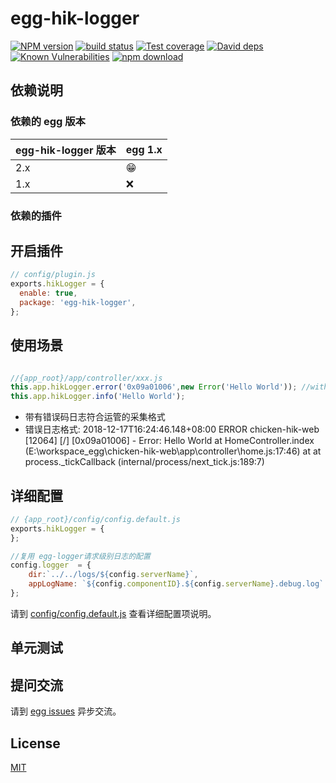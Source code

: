# egg-hik-logger

[![NPM version][npm-image]][npm-url]
[![build status][travis-image]][travis-url]
[![Test coverage][codecov-image]][codecov-url]
[![David deps][david-image]][david-url]
[![Known Vulnerabilities][snyk-image]][snyk-url]
[![npm download][download-image]][download-url]

[npm-image]: https://img.shields.io/npm/v/egg-hik-logger.svg?style=flat-square
[npm-url]: https://npmjs.org/package/egg-hik-logger
[travis-image]: https://img.shields.io/travis/eggjs/egg-hik-logger.svg?style=flat-square
[travis-url]: https://travis-ci.org/eggjs/egg-hik-logger
[codecov-image]: https://img.shields.io/codecov/c/github/eggjs/egg-hik-logger.svg?style=flat-square
[codecov-url]: https://codecov.io/github/eggjs/egg-hik-logger?branch=master
[david-image]: https://img.shields.io/david/eggjs/egg-hik-logger.svg?style=flat-square
[david-url]: https://david-dm.org/eggjs/egg-hik-logger
[snyk-image]: https://snyk.io/test/npm/egg-hik-logger/badge.svg?style=flat-square
[snyk-url]: https://snyk.io/test/npm/egg-hik-logger
[download-image]: https://img.shields.io/npm/dm/egg-hik-logger.svg?style=flat-square
[download-url]: https://npmjs.org/package/egg-hik-logger

<!--
Description here.
-->

## 依赖说明

### 依赖的 egg 版本

egg-hik-logger 版本 | egg 1.x
--- | ---
2.x | 😁
1.x | ❌

### 依赖的插件
<!--

如果有依赖其它插件，请在这里特别说明。如

- security
- multipart

-->

## 开启插件

```js
// config/plugin.js
exports.hikLogger = {
  enable: true,
  package: 'egg-hik-logger',
};


```

## 使用场景
```js

//{app_root}/app/controller/xxx.js  
this.app.hikLogger.error('0x09a01006',new Error('Hello World')); //with errorCode
this.app.hikLogger.info('Hello World');

```
- 带有错误码日志符合运管的采集格式
- 错误日志格式: 2018-12-17T16:24:46.148+08:00 ERROR chicken-hik-web [12064] [/] [0x09a01006] -  Error: Hello World
      at HomeController.index (E:\workspace_egg\chicken-hik-web\app\controller\home.js:17:46)
      at <anonymous>
      at process._tickCallback (internal/process/next_tick.js:189:7)

## 详细配置
```js
// {app_root}/config/config.default.js
exports.hikLogger = {
};

//复用 egg-logger请求级别日志的配置
config.logger  = {
    dir:`../../logs/${config.serverName}`,
    appLogName: `${config.componentID}.${config.serverName}.debug.log`
};

```

请到 [config/config.default.js](config/config.default.js) 查看详细配置项说明。

## 单元测试

<!-- 描述如何在单元测试中使用此插件，例如 schedule 如何触发。无则省略。-->

## 提问交流

请到 [egg issues](https://github.com/eggjs/egg/issues) 异步交流。

## License

[MIT](LICENSE)
